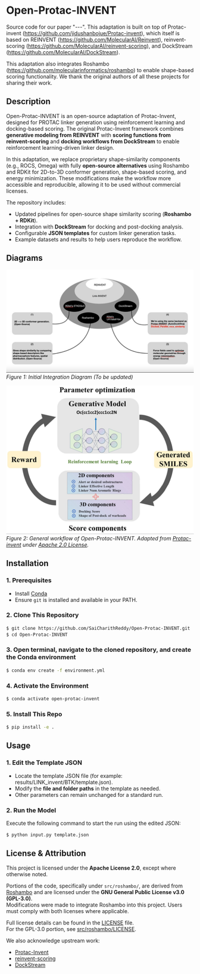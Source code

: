 # Open-Protac-INVENT

Source code for our paper "---". This adaptation is built on top of Protac-invent (https://github.com/jidushanbojue/Protac-invent), which itself is based on REINVENT (https://github.com/MolecularAI/Reinvent), reinvent-scoring (https://github.com/MolecularAI/reinvent-scoring), and DockStream (https://github.com/MolecularAI/DockStream). 


This adaptation also integrates Roshambo (https://github.com/molecularinformatics/roshambo) to enable shape-based scoring functionality. We thank the original authors of all these projects for sharing their work.


## Description
Open-Protac-INVENT is an open-source adaptation of Protac-Invent, designed for PROTAC linker generation using reinforcement learning and docking-based scoring. 
The original Protac-Invent framework combines **generative modeling from REINVENT** with **scoring functions from reinvent-scoring** and **docking workflows from DockStream** to enable reinforcement learning-driven linker design.

In this adaptation, we replace proprietary shape-similarity components (e.g., ROCS, Omega) with fully **open-source alternatives** using Roshambo and RDKit for 2D-to-3D conformer generation, shape-based scoring, and energy minimization. These modifications make the workflow more accessible and reproducible, allowing it to be used without commercial licenses.

The repository includes:

- Updated pipelines for open-source shape similarity scoring (**Roshambo + RDKit**).  
- Integration with **DockStream** for docking and post-docking analysis.  
- Configurable **JSON templates** for custom linker generation tasks.  
- Example datasets and results to help users reproduce the workflow.


## Diagrams
![Architecture Overview](docs/architecture.jpg)
*Figure 1: Initial Integration Diagram (To be updated)*

![General Workflow](docs/general_workflow.jpeg)  
*Figure 2: General workflow of Open-Protac-INVENT. Adapted from [Protac-invent](https://github.com/jidushanbojue/Protac-invent) under [Apache 2.0 License](https://www.apache.org/licenses/LICENSE-2.0).*


## Installation

### 1. Prerequisites
- Install [Conda](https://docs.conda.io/en/latest/miniconda.html) 
- Ensure `git` is installed and available in your PATH.


### 2. Clone This Repository
```bash
$ git clone https://github.com/SaiCharithReddy/Open-Protac-INVENT.git
$ cd Open-Protac-INVENT
```

### 3. Open terminal, navigate to the cloned repository, and create the Conda environment
```bash
$ conda env create -f environment.yml
```

### 4. Activate the Environment
```bash
$ conda activate open-protac-invent
```

### 5. Install This Repo
```bash
$ pip install -e .
```



## Usage
### 1. Edit the Template JSON
- Locate the template JSON file (for example: results/LINK_invent/BTK/template.json).
- Modify the **file and folder paths** in the template as needed.
- Other parameters can remain unchanged for a standard run.

### 2. Run the Model
Execute the following command to start the run using the edited JSON:
```bash
$ python input.py template.json
```



## License & Attribution

This project is licensed under the **Apache License 2.0**, except where otherwise noted.

Portions of the code, specifically under `src/roshambo/`, are derived from [Roshambo](https://github.com/molecularinformatics/roshambo) and are licensed under the **GNU General Public License v3.0 (GPL-3.0)**.  
Modifications were made to integrate Roshambo into this project. Users must comply with both licenses where applicable.

Full license details can be found in the [LICENSE](./LICENSE) file.  
For the GPL-3.0 portion, see [src/roshambo/LICENSE](./src/roshambo/LICENSE).

We also acknowledge upstream work:
- [Protac-Invent](https://github.com/jidushanbojue/Protac-invent)
- [reinvent-scoring](https://github.com/MolecularAI/reinvent-scoring)
- [DockStream](https://github.com/MolecularAI/DockStream)


